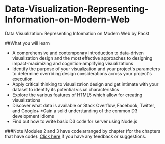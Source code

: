 # Data-Visualization-Representing-Information-on-Modern-Web
Data Visualization: Representing Information on Modern Web by Packt


##What you will learn

* A comprehensive and contemporary introduction to data-driven visualization design and the most effective approaches to designing impact-maximizing and cognition-amplifying visualizations
* Identify the purpose of your visualization and your project's parameters to determine overriding design considerations across your project's execution
* Apply critical thinking to visualization design and get intimate with your dataset to identify its potential visual characteristics
* Explore the various features of HTML5 which allow for creating visualizations
* Discover what data is available on Stack Overflow, Facebook, Twitter, and Google+
*Gain a solid understanding of the common D3 development idioms
* Find out how to write basic D3 code for server using Node.js

###Note
 Modules 2 and 3 have code arranged by chapter (for the chapters that have code). [Click here](https://docs.google.com/forms/d/e/1FAIpQLSe5qwunkGf6PUvzPirPDtuy1Du5Rlzew23UBp2S-P3wB-GcwQ/viewform) if you have any feedback or suggestions.
